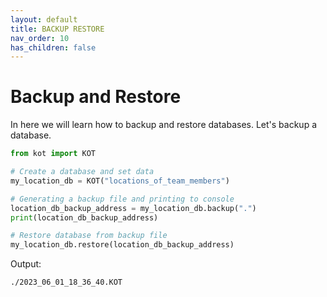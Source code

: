 ```yaml
---
layout: default
title: BACKUP RESTORE
nav_order: 10
has_children: false
---
```


# Backup and Restore
In here we will learn how to backup and restore databases. Let's backup a database.

```python
from kot import KOT

# Create a database and set data
my_location_db = KOT("locations_of_team_members")

# Generating a backup file and printing to console
location_db_backup_address = my_location_db.backup(".")
print(location_db_backup_address)

# Restore database from backup file
my_location_db.restore(location_db_backup_address)

```

Output:

```console
./2023_06_01_18_36_40.KOT
```
